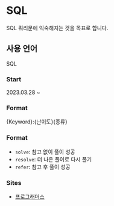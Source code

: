 # SQL

SQL 쿼리문에 익숙해지는 것을 목표로 합니다.

## 사용 언어

SQL

### Start

2023.03.28 ~

### Format

{Keyword}:{난이도}{종류}

### Format

- `solve`: 참고 없이 풀이 성공
- `resolve`: 더 나은 풀이로 다시 풀기
- `refer`: 참고 후 풀이 성공

### Sites

- [프로그래머스](https://programmers.co.kr/learn/challenges)
